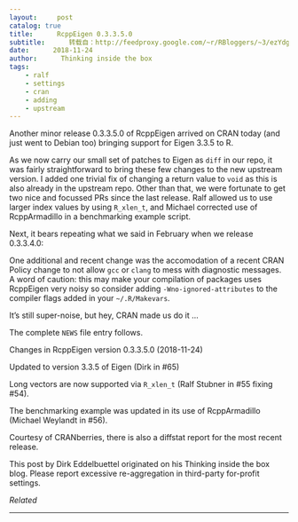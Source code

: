 ```yaml
---
layout:     post
catalog: true
title:      RcppEigen 0.3.3.5.0
subtitle:      转载自：http://feedproxy.google.com/~r/RBloggers/~3/ezYdgVs4Qx0/
date:      2018-11-24
author:      Thinking inside the box
tags:
    - ralf
    - settings
    - cran
    - adding
    - upstream
---
```







Another minor release 0.3.3.5.0 of RcppEigen arrived on CRAN today (and just went to Debian too) bringing support for Eigen 3.3.5 to R.

As we now carry our small set of patches to Eigen as `diff` in our repo, it was fairly straightforward to bring these few changes to the new upstream version. I added one trivial fix of changing a return value to `void` as this is also already in the upstream repo. Other than that, we were fortunate to get two nice and focussed PRs since the last release. Ralf allowed us to use larger index values by using `R_xlen_t`, and Michael corrected use of RcppArmadillo in a benchmarking example script.

Next, it bears repeating what we said in February when we release 0.3.3.4.0:

> 
One additional and recent change was the accomodation of a recent CRAN Policy change to not allow `gcc` or `clang` to mess with diagnostic messages. A word of caution: this may make your compilation of packages uses RcppEigen very noisy so consider adding `-Wno-ignored-attributes` to the compiler flags added in your `~/.R/Makevars`.


It’s still super-noise, but hey, CRAN made us do it …

The complete `NEWS` file entry follows.

> 
Changes in RcppEigen version 0.3.3.5.0 (2018-11-24)


Updated to version 3.3.5 of Eigen (Dirk in #65)


Long vectors are now supported via `R_xlen_t` (Ralf Stubner in #55 fixing #54).


The benchmarking example was updated in its use of RcppArmadillo (Michael Weylandt in #56).




Courtesy of CRANberries, there is also a diffstat report for the most recent release.


This post by Dirk Eddelbuettel originated on his Thinking inside the box blog. Please report excessive re-aggregation in third-party for-profit settings.




*Related*








---
